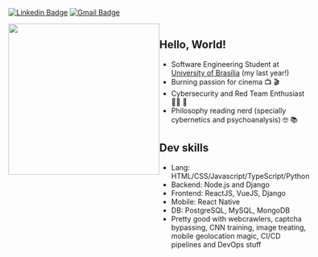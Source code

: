 [![Linkedin Badge](https://img.shields.io/badge/-LinkedIn-blue?style=flat-square&logo=Linkedin&logoColor=white&link=www.linkedin.com/in/freitasc-dev)](www.linkedin.com/in/freitasc-dev)
[![Gmail Badge](https://img.shields.io/badge/-Email-c14438?style=flat-square&logo=Minutemailer&logoColor=white&link=mailto:me@caina2000@gmail.com)](mailto:me@caina2000@gmail.com)

<div style="display: flex;">
  <div>
    <img height="300em" src="https://github-readme-stats.vercel.app/api?username=freitasc&show_icons=true&theme=dark&count_private=true&show=reviews,prs_merged,prs_merged_percentage&hide=stars"/>
  </div>
<div style="flex: 1;">


  
  ## Hello, World!

  * Software Engineering Student at [University of Brasília](https://en.wikipedia.org/wiki/University_of_Bras%C3%ADlia) (my last year!)
  * Burning passion for cinema 📺&nbsp;🎬&nbsp;
  * Cybersecurity and Red Team Enthusiast 👨‍💻&nbsp;👾&nbsp;
  * Philosophy reading nerd (specially cybernetics and psychoanalysis) 🤓&nbsp;📚&nbsp;

  ## Dev skills

  * Lang: HTML/CSS/Javascript/TypeScript/Python
  * Backend: Node.js and Django
  * Frontend: ReactJS, VueJS, Django
  * Mobile: React Native
  * DB: PostgreSQL, MySQL, MongoDB
  * Pretty good with webcrawlers, captcha bypassing, CNN training, image treating, mobile geolocation magic, CI/CD pipelines and DevOps stuff


  </div>
  
</div>
